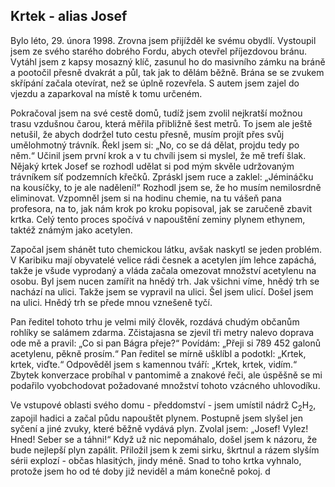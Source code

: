 ## Krtek - alias Josef
Bylo léto, 29. února 1998. Zrovna jsem přijížděl ke svému obydlí. Vystoupil jsem ze svého starého dobrého Fordu, abych otevřel příjezdovou bránu. Vytáhl jsem z kapsy mosazný klíč, zasunul ho do masivního zámku na bráně a pootočil přesně dvakrát a půl, tak jak to dělám běžně. Brána se se zvukem skřípání začala otevírat, než se úplně rozevřela. S autem jsem zajel do vjezdu a zaparkoval na místě k tomu určeném. 

Pokračoval jsem na své cestě domů, tudíž jsem zvolil nejkratší možnou trasu vzdušnou čarou, která měřila přibližně šest metrů. To jsem ale ještě netušil, že abych dodržel tuto cestu přesně, musím projít přes svůj umělohmotný trávník. Řekl jsem si: „No, co se dá dělat, projdu tedy po něm.“ Učinil jsem první krok a v tu chvíli jsem si myslel, že mě trefí šlak. Nějaký krtek Josef se rozhodl udělat si pod mým skvěle udržovaným trávníkem síť podzemních křečků. Zpráskl jsem ruce a zaklel: „Jémináčku na kousíčky, to je ale nadělení!“ Rozhodl jsem se, že ho musím nemilosrdně eliminovat. Vzpomněl jsem si na hodinu chemie, na tu vášeň pana profesora, na to, jak nám krok po kroku popisoval, jak se zaručeně zbavit krtka. Celý tento proces spočívá v napouštění zeminy plynem ethynem, taktéž známým jako acetylen.

Započal jsem shánět tuto chemickou látku, avšak naskytl se jeden problém. V Karibiku mají obyvatelé velice rádi česnek a acetylen jím lehce zapáchá, takže je všude vyprodaný a vláda začala omezovat množství acetylenu na osobu. Byl jsem nucen zamířit na hnědý trh. Jak všichni víme, hnědý trh se nachází na ulici. Takže jsem se vypravil na ulici. Šel jsem ulicí. Došel jsem na ulici. Hnědý trh se přede mnou vznešeně tyčí.

Pan ředitel tohoto trhu je velmi milý člověk, rozdává chudým občanům rohlíky se salámem zdarma. Zčistajasna se zjevil tři metry nalevo doprava ode mě a pravil: „Co si pan Bágra přeje?“ Povídám: „Přeji si 789 452 galonů acetylenu, pěkně prosím.“ Pan ředitel se mírně ušklíbl a podotkl: „Krtek, krtek, viďte.“ Odpověděl jsem s kamennou tváří: „Krtek, krtek, vidím.“ Zbytek konverzace probíhal v pantomimě a znakové řeči, ale úspěšně se mi podařilo vyobchodovat požadované množství tohoto vzácného uhlovodíku.

Ve vstupové oblasti svého domu - předdomství - jsem umístil nádrž C<sub>2</sub>H<sub>2</sub>, zapojil hadici a začal půdu napouštět plynem. Postupně jsem slyšel jen syčení a jiné zvuky, které běžně vydává plyn. Zvolal jsem: „Josef! Vylez! Hned! Seber se a táhni!“ Když už nic nepomáhalo, došel jsem k názoru, že bude nejlepší plyn zapálit. Přiložil jsem k zemi sirku, škrtnul a rázem slyším sérii explozí - občas hlasitých, jindy méně. Snad to toho krtka vyhnalo, protože jsem ho od té doby již neviděl a mám konečně pokoj.
d
